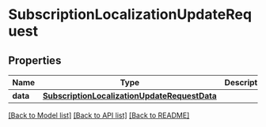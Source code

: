 # SubscriptionLocalizationUpdateRequest

## Properties
Name | Type | Description | Notes
------------ | ------------- | ------------- | -------------
**data** | [**SubscriptionLocalizationUpdateRequestData**](SubscriptionLocalizationUpdateRequestData.md) |  | 

[[Back to Model list]](../README.md#documentation-for-models) [[Back to API list]](../README.md#documentation-for-api-endpoints) [[Back to README]](../README.md)



